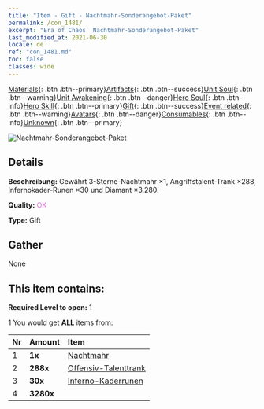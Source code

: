 ```yaml
---
title: "Item - Gift - Nachtmahr-Sonderangebot-Paket"
permalink: /con_1481/
excerpt: "Era of Chaos  Nachtmahr-Sonderangebot-Paket"
last_modified_at: 2021-06-30
locale: de
ref: "con_1481.md"
toc: false
classes: wide
---
```

 [Materials](/ItemsDE/){: .btn .btn--primary}[Artifacts](/ItemsDE/Artifacts/){: .btn .btn--success}[Unit Soul](/ItemsDE/UnitSoul/){: .btn .btn--warning}[Unit Awakening](/ItemsDE/UnitAwakening/){: .btn .btn--danger}[Hero Soul](/ItemsDE/HeroSoul/){: .btn .btn--info}[Hero Skill](/ItemsDE/HeroSkill/){: .btn .btn--primary}[Gift](/ItemsDE/Gift/){: .btn .btn--success}[Event related](/ItemsDE/Events/){: .btn .btn--warning}[Avatars](/ItemsDE/Avatars/){: .btn .btn--danger}[Consumables](/ItemsDE/Consumables/){: .btn .btn--info}[Unknown](/ItemsDE/Unknown/){: .btn .btn--primary}

 ![Nachtmahr-Sonderangebot-Paket](/images/t/i_907095.png)

## Details
 **Beschreibung:** Gewährt 3-Sterne-Nachtmahr ×1, Angriffstalent-Trank ×288, Infernokader-Runen ×30 und Diamant ×3.280.

 **Quality:** <span style="color: #DA70D6">OK</span>

 **Type:** Gift

## Gather

  None

## This item contains:

 **Required Level to open:** 1

 1 You would get **ALL** items  from:

  | Nr | Amount |     Item    |
  |:---|:-------|:------------|
  | 1 |  **1x** | [Nachtmahr](/de/units/Nightmare/) |  | 
  | 2 |  **288x** | [Offensiv-Talenttrank](/ItemsDE/con_786/) |  | 
  | 3 |  **30x** | [Inferno-Kaderrunen](/ItemsDE/con_777/) |  | 
  | 4 |  **3280x** | <i class="fas fa-gem"/> |  | 
